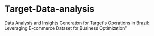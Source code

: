 # Target-Data-analysis
Data Analysis and Insights Generation for Target's Operations in Brazil: Leveraging E-commerce Dataset for Business Optimization"
